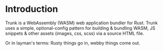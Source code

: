 # Introduction

Trunk is a WebAssembly (WASM) web application bundler for Rust. Trunk uses a simple, optional-config pattern for
building & bundling WASM, JS snippets & other assets (images, css, scss) via a source HTML file.

Or in layman's terms: Rusty things go in, webby things come out.
